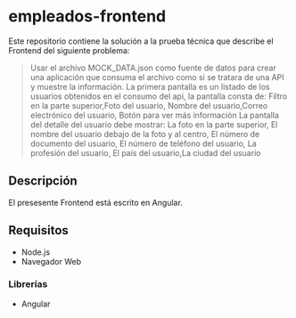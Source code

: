 # empleados-frontend

Este repositorio contiene la solución a la prueba técnica que describe el Frontend del siguiente problema:

>Usar el archivo MOCK_DATA.json como fuente de datos para crear una aplicación que consuma el archivo como si se tratara de una API y muestre la información.
> La primera pantalla es un listado de los usuarios obtenidos en el consumo del api, la pantalla consta de:  Filtro en la parte superior,Foto del usuario, Nombre del usuario,Correo electrónico del usuario, Botón para ver más información
> La pantalla del detalle del usuario debe mostrar: La foto en la parte superior, El nombre del usuario debajo de la foto y al centro, El número de documento del usuario, El número de teléfono del usuario, La profesión del usuario, El país del usuario,La ciudad del usuario



## Descripción
El presesente Frontend está escrito en Angular.

## Requisitos
- Node.js
- Navegador Web

### Librerías
- Angular
